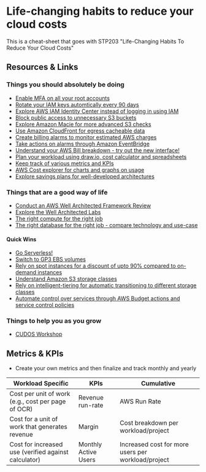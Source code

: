 # Life-changing habits to reduce your cloud costs
This is a cheat-sheet that goes with STP203 "Life-Changing Habits To Reduce Your Cloud Costs"


## Resources & Links

### Things you should absolutely be doing
* [Enable MFA on all your root accounts](https://docs.aws.amazon.com/IAM/latest/UserGuide/id_credentials_mfa.html)
* [Rotate your IAM keys automtically every 90 days](https://github.com/aws-samples/aws-iam-access-key-auto-rotation)
* [Explore AWS IAM Identity Center instead of logging in using IAM](https://docs.aws.amazon.com/singlesignon/latest/userguide/step1.html)
* [Block public access to unnecessary S3 buckets](https://docs.aws.amazon.com/AmazonS3/latest/userguide/access-control-block-public-access.html)
* [Explore Amazon Macie for more advanced S3 checks](https://docs.aws.amazon.com/macie/latest/user/monitoring-s3.html)
* [Use Amazon CloudFront for egress cacheable data](https://docs.aws.amazon.com/AmazonCloudFront/latest/DeveloperGuide/distribution-overview.html)
* [Create billing alarms to monitor estimated AWS charges](https://docs.aws.amazon.com/AmazonCloudWatch/latest/monitoring/monitor_estimated_charges_with_cloudwatch.html)
* [Take actions on alarms through Amazon EventBridge](https://docs.aws.amazon.com/AmazonCloudWatch/latest/monitoring/cloudwatch-and-eventbridge.html)
* [Understand your AWS Bill breakdown - try out the new interface!](https://docs.aws.amazon.com/awsaccountbilling/latest/aboutv2/invoice.html)
* [Plan your workload using draw.io, cost calculator and spreadsheets](https://calculator.aws/#/)
* [Keep track of various metrics and KPIs](#metrics--kpis)
* [AWS Cost explorer for charts and graphs on usage](https://docs.aws.amazon.com/cost-management/latest/userguide/ce-exploring-data.html)
* [Explore savings plans for well-developed architectures](https://aws.amazon.com/savingsplans/compute-pricing/)


### Things that are a good way of life
* [Conduct an AWS Well Architected Framework Review](https://docs.aws.amazon.com/wellarchitected/latest/framework/the-pillars-of-the-framework.html)
* [Explore the Well Architected Labs](https://wellarchitectedlabs.com/)
* [The right compute for the right job](https://aws.amazon.com/products/compute/)
* [The right database for the right job - compare technology and use-case](https://aws.amazon.com/products/databases/)

#### Quick Wins

* [Go Serverless!](https://serverlessland.com/)
* [Switch to GP3 EBS volumes](https://aws.amazon.com/blogs/storage/migrate-your-amazon-ebs-volumes-from-gp2-to-gp3-and-save-up-to-20-on-costs/)
* [Rely on spot instances for a discount of upto 90% compared to on-demand instances](https://docs.aws.amazon.com/AWSEC2/latest/UserGuide/how-spot-instances-work.html)
* [Understand Amazon S3 storage classes](https://aws.amazon.com/s3/storage-classes/)
* [Rely on intelligent-tiering for automatic transitioning to different storage classes](https://aws.amazon.com/s3/storage-classes/intelligent-tiering/)
* [Automate control over services through AWS Budget actions and service control policies](https://docs.aws.amazon.com/cost-management/latest/userguide/budgets-controls.html)


### Things to help you as you grow
* [CUDOS Workshop](https://catalog.us-east-1.prod.workshops.aws/workshops/fd889151-38aa-4fe2-a29d-d5fa557197bb/en-US)





## Metrics & KPIs

* Create your own metrics and then finalize and track monthly and yearly


| Workload Specific  | KPIs | Cumulative | 
| ------------- | ------------- | ------------- |
| Cost per unit of work (e.g., cost per page of OCR) | Revenue run-rate  | AWS Run Rate |
| Cost for a unit of work that generates revenue | Margin  | Cost breakdown per workload/project | 
| Cost for increased use (verified against calculator) | Monthly Active Users | Increased cost for more users per workload/project | 


